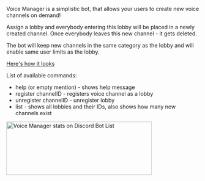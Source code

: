 Voice Manager is a simplistic bot, that allows your users to create new voice channels on demand!

Assign a lobby and everybody entering this lobby will be placed in a newly created channel. Once everybody leaves this new channel - it gets deleted.

The bot will keep new channels in the same category as the lobby and will enable same user limits as the lobby.

[Here's how it looks](https://i.imgur.com/xNKVC2B.mp4)

List of available commands:
- help (or empty mention) - shows help message
- register channelID - registers voice channel as a lobby
- unregister channelID - unregister lobby
- list - shows all lobbies and their IDs, also shows how many new channels exist

<a href="https://discordbotlist.com/bots/601347755046076427">
	<img 
		width="380" 
		height="140" 
		src="https://discordbotlist.com/bots/601347755046076427/widget" 
		alt="Voice Manager stats on Discord Bot List">
</a>
